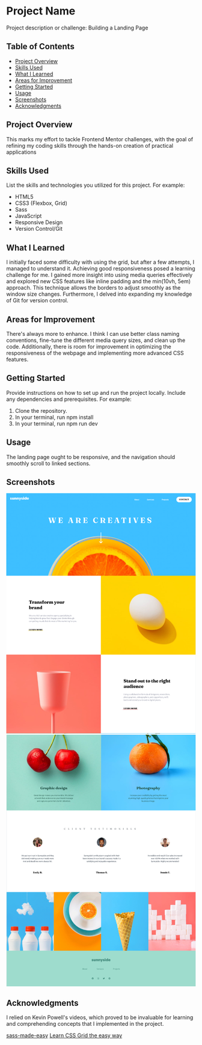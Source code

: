 # Project Name

Project description or challenge: Building a Landing Page

## Table of Contents

-   [Project Overview](#project-overview)
-   [Skills Used](#skills-used)
-   [What I Learned](#what-i-learned)
-   [Areas for Improvement](#areas-for-improvement)
-   [Getting Started](#getting-started)
-   [Usage](#usage)
-   [Screenshots](#screenshots)
-   [Acknowledgments](#acknowledgments)

## Project Overview

This marks my effort to tackle Frontend Mentor challenges, with the goal of refining my coding skills through the hands-on creation of practical applications

## Skills Used

List the skills and technologies you utilized for this project. For example:

-   HTML5
-   CSS3 (Flexbox, Grid)
-   Sass
-   JavaScript
-   Responsive Design
-   Version Control/Git

## What I Learned

I initially faced some difficulty with using the grid, but after a few attempts, I managed to understand it. Achieving good responsiveness posed a learning challenge for me. I gained more insight into using media queries effectively and explored new CSS features like inline padding and the min(10vh, 5em) approach. This technique allows the borders to adjust smoothly as the window size changes. Furthermore, I delved into expanding my knowledge of Git for version control.

## Areas for Improvement

There's always more to enhance. I think I can use better class naming conventions, fine-tune the different media query sizes, and clean up the code. Additionally, there is room for improvement in optimizing the responsiveness of the webpage and implementing more advanced CSS features.

## Getting Started

Provide instructions on how to set up and run the project locally. Include any dependencies and prerequisites. For example:

1. Clone the repository.
2. In your terminal, run npm install
3. In your terminal, run npm run dev

## Usage

The landing page ought to be responsive, and the navigation should smoothly scroll to linked sections.

## Screenshots

![Alt text](desktop.png)![Alt text](desktop-bottom.png)

## Acknowledgments

I relied on Kevin Powell's videos, which proved to be invaluable for learning and comprehending concepts that I implemented in the project.

[sass-made-easy](https://www.youtube.com/watch?v=wYWf2m_yzBQ&t=946s)
[Learn CSS Grid the easy way](https://www.youtube.com/watch?v=rg7Fvvl3taU)
